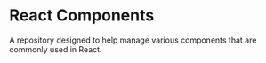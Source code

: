 <h1>React Components</h1>

<p>A repository designed to help manage various components that are commonly used in React.</p>
